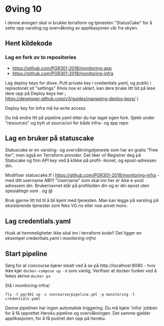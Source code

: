 # Øving 10

I denne øvingen skal vi brukke terraform og tjenesten "StatusCake" for å sette opp varsling og overvåkning av applikasjonen 
vår fra skyen. 

## Hent kildekode

### Lag en fork av to repositories

* https://github.com/PGR301-2018/monitoring-app
* https://github.com/PGR301-2018/monitoring-infra

Lag deploy keys for disse. Putt private key i credentials.yaml, og public i repisotoriet sit "settings"  (Hvis noe er uklart, 
kan dere bruke litt tid på lese dere opp på Deploy keys her ; https://developer.github.com/v3/guides/managing-deploy-keys/
)

Deploy key for Infra må ha write access

Du må endre litt på pipeline.yaml etter du har laget egen fork. Sjekk under "resources" og bytt ut source/uri for både infra- og app repo 
 
## Lag en bruker på statuscake

Statuscake er en varsling- og overvåkningstjeneste som har en gratis "Free tier", men også en Terraform provider. Det liker vi!
Registrer deg på Statucake og finn API key ved å klikke på profil- ikonet, og epost-adressen din. 

Modifiser statuscake.tf i https://github.com/PGR301-2018/monitoring-infra - med ditt username *NB!!!* "Username" som skal inn her er ikke e-post adressem din. 
Brukernavnet står på profilsiden din og er din epost uten spesialtegn som . og @ 

Bruk gjerne litt tid til å bli kjent med tjenesten. Man kan legge på varsling på eksisterende tjenester som feks VG.no eller noe annet moro. 

## Lag credentials.yaml

Husk at hemmeligheter ikke skal inn i terraform kode!! Det ligger en eksempel credentials.yaml i *monitoring-infra* 

## Start pipeline 

Sørg for at concourse kjører lokalt ved å se på http://localhost:8080 - hvis ikke kjør ```docker-compose up -d``` som vanlig, Verifiser at 
docker funker ved å fekes skrive ```docker ps```

Stå i monitoring-infra/

```
fly -t pgr301 sp -c concourse/pipeline.yml -p monitoring -l credentials.yaml
```

Denne pipelinen har ingen automatisk triggering. Du må kjøre 'infra' jobben for å få opprettet Heroku pipeline og overvåkningen. Det samme gjelder applikasjonen, for å få pushet den opp på heroku. 




## 
